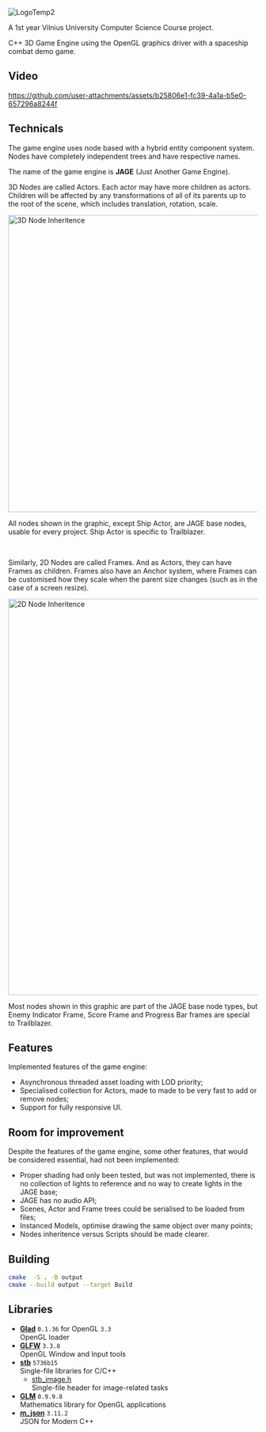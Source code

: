 ![LogoTemp2](https://github.com/user-attachments/assets/27fcf399-284e-4304-abc9-fef4371bd0a8)

A 1st year Vilnius University Computer Science Course project.

C++ 3D Game Engine using the OpenGL graphics driver with a spaceship combat demo game.

## Video

https://github.com/user-attachments/assets/b25806e1-fc39-4a1a-b5e0-657296a8244f

## Technicals

The game engine uses node based with a hybrid entity component system. Nodes have completely independent trees and have respective names.

The name of the game engine is **JAGE** (Just Another Game Engine).

3D Nodes are called Actors. Each actor may have more children as actors. Children will be affected by any transformations of all of its parents up to the root of the scene, which includes translation, rotation, scale.

<!-- ![image](https://github.com/user-attachments/assets/10521fd1-37c1-4af8-bdcd-3e6b9c0e32d9) -->
<img alt="3D Node Inheritence" src="https://github.com/user-attachments/assets/10521fd1-37c1-4af8-bdcd-3e6b9c0e32d9" width="600">

All nodes shown in the graphic, except Ship Actor, are JAGE base nodes, usable for every project. Ship Actor is specific to Trailblazer.

<br>

Similarly, 2D Nodes are called Frames. And as Actors, they can have Frames as children. Frames also have an Anchor system, where Frames can be customised how they scale when the parent size changes (such as in the case of a screen resize).

<!-- ![image](https://github.com/user-attachments/assets/c8fb114d-bbb7-4632-b7d9-e17d46ee4928) -->
<img alt="2D Node Inheritence" src="https://github.com/user-attachments/assets/c8fb114d-bbb7-4632-b7d9-e17d46ee4928" width="800">

Most nodes shown in this graphic are part of the JAGE base node types, but Enemy Indicator Frame, Score Frame and Progress Bar frames are special to Trailblazer.

## Features

Implemented features of the game engine:

* Asynchronous threaded asset loading with LOD priority;
* Specialised collection for Actors, made to made to be very fast to add or remove nodes;
* Support for fully responsive UI.

## Room for improvement

Despite the features of the game engine, some other features, that would be considered essential, had not been implemented:

* Proper shading had only been tested, but was not implemented, there is no collection of lights to reference and no way to create lights in the JAGE base;
* JAGE has no audio API;
* Scenes, Actor and Frame trees could be serialised to be loaded from files;
* Instanced Models, optimise drawing the same object over many points;
* Nodes inheritence versus Scripts should be made clearer.

## Building

```sh
cmake  -S . -B output
cmake --build output --target Build
```

## Libraries
* **[Glad](https://glad.dav1d.de/)** `0.1.36` for OpenGL `3.3`<br>
OpenGL loader
* **[GLFW](https://www.glfw.org/)** `3.3.8`<br>
OpenGL Window and Input tools
* **[stb](https://github.com/nothings/stb)** `5736b15`<br>
  Single-file libraries for C/C++
  * [stb_image.h](https://github.com/nothings/stb/blob/master/stb_image.h)<br>
    Single-file header for image-related tasks
* **[GLM](https://github.com/g-truc/glm)** `0.9.9.8`<br>
  Mathematics library for OpenGL applications
* **[m_json](https://github.com/nlohmann/m_json)** `3.11.2` <br>
  JSON for Modern C++
